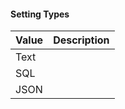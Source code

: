 #### Setting Types

| Value | Description |
| ----- | ----------- |
| Text  |             |
| SQL   |             |
| JSON  |             |
